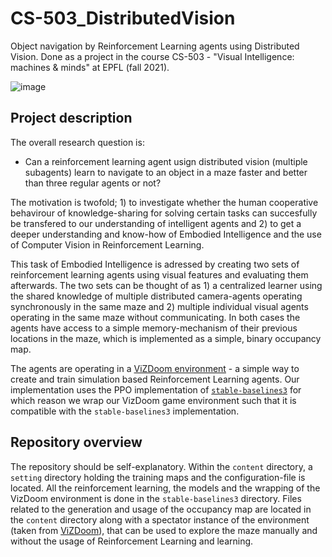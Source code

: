 # CS-503_DistributedVision
Object navigation by Reinforcement Learning agents using Distributed Vision. Done as a project in the course CS-503 - "Visual Intelligence: machines & minds" at EPFL (fall 2021).

![image](https://user-images.githubusercontent.com/57899625/144043367-204499ab-c7dc-4ffe-9e8d-37db83b7d00b.png)

## Project description
The overall research question is:
- Can a reinforcement learning agent usign distributed vision (multiple subagents) learn to navigate to an object in a maze faster and better than three regular agents or not?

The motivation is twofold; 1) to investigate whether the human cooperative behavirour of knowledge-sharing for solving certain tasks can succesfully be transfered to our understanding of intelligent agents and 2) to get a deeper understanding and know-how of Embodied Intelligence and the use of Computer Vision in Reinforcement Learning.

This task of Embodied Intelligence is adressed by creating two sets of reinforcement learning agents using visual features and evaluating them afterwards. The two sets can be thought of as 1) a centralized learner using the shared knowledge of multiple distributed camera-agents operating synchronously in the same maze and 2) multiple individual visual agents operating in the same maze without communicating. In both cases the agents have access to a simple memory-mechanism of their previous locations in the maze, which is implemented as a simple, binary occupancy map. 

The agents are operating in a [ViZDoom environment](https://github.com/mwydmuch/ViZDoom) - a simple way to create and train simulation based Reinforcement Learning agents. Our implementation uses the PPO implementation of [`stable-baselines3`](https://stable-baselines3.readthedocs.io/en/master/modules/ppo.html) for which reason we wrap our VizDoom game environment such that it is compatible with the `stable-baselines3` implementation. 


## Repository overview
The repository should be self-explanatory. Within the `content` directory, a `setting` directory holding the training maps and the configuration-file is located. All the reinforcement learning, the models and the wrapping of the VizDoom environment is done in the `stable-baselines3` directory. Files related to the generation and usage of the occupancy map are located in the `content` directory along with a spectator instance of the environment (taken from [ViZDoom](https://github.com/mwydmuch/ViZDoom)), that can be used to explore the maze manually and without the usage of Reinforcement Learning and learning.
